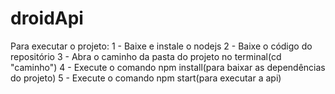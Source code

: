 # droidApi
Para executar o projeto: 
1 - Baixe e instale o nodejs
2 - Baixe o código do repositório
3 - Abra o caminho da pasta do  projeto no terminal(cd "caminho")
4 - Execute o comando npm install(para baixar as dependências do projeto)
5 - Execute o comando npm start(para executar a api)
